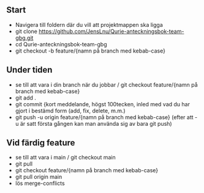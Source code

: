 ## Start
- Navigera till foldern där du vill att projektmappen ska ligga
- git clone https://github.com/JensLnu/Qurie-anteckningsbok-team-gbg.git
- cd Qurie-anteckningsbok-team-gbg
- git checkout -b feature/{namn på branch med kebab-case}

## Under tiden
- se till att vara i din branch när du jobbar / git checkout feature/{namn på branch med kebab-case}
- git add .
- git commit {kort meddelande, högst 100tecken, inled med vad du har gjort i bestämd form (add, fix, delete, m.m.)
- git push -u origin feature/{namn på branch med kebab-case} (efter att -u är satt första gången kan man använda sig av bara git push)

## Vid färdig feature
- se till att vara i main / git checkout main
- git pull
- git checkout feature/{namn på branch med kebab-case}
- git pull origin main
- lös merge-conflicts
